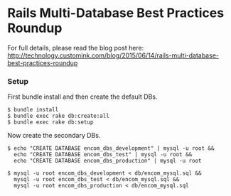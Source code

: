 
# Rails Multi-Database Best Practices Roundup

For full details, please read the blog post here: http://technology.customink.com/blog/2015/06/14/rails-multi-database-best-practices-roundup

### Setup

First bundle install and then create the default DBs.

```
$ bundle install
$ bundle exec rake db:create:all
$ bundle exec rake db:setup
```

Now create the secondary DBs.

```
$ echo "CREATE DATABASE encom_dbs_development" | mysql -u root &&
  echo "CREATE DATABASE encom_dbs_test" | mysql -u root &&
  echo "CREATE DATABASE encom_dbs_production" | mysql -u root

$ mysql -u root encom_dbs_development < db/encom_mysql.sql &&
  mysql -u root encom_dbs_test < db/encom_mysql.sql &&
  mysql -u root encom_dbs_production < db/encom_mysql.sql
```

